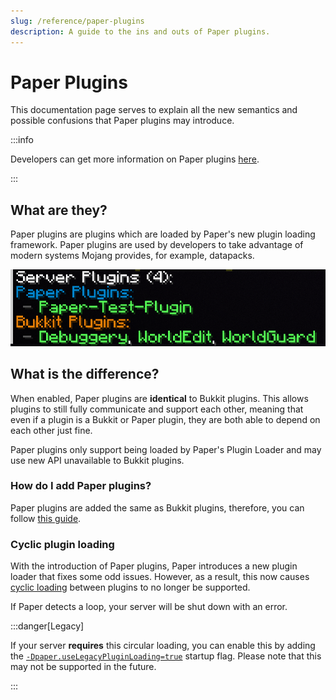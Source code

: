 ```yaml
---
slug: /reference/paper-plugins
description: A guide to the ins and outs of Paper plugins.
---
```


# Paper Plugins

This documentation page serves to explain all the new semantics and possible confusions that Paper plugins may introduce.

:::info

Developers can get more information on Paper plugins [here](docs/paper/dev/getting-started/paper-plugins.mdx).

:::

## What are they?

Paper plugins are plugins which are loaded by Paper's new plugin loading framework. Paper plugins are used by developers to
take advantage of modern systems Mojang provides, for example, datapacks.

![Plugin List](assets/plugin-list.png)

## What is the difference?

When enabled, Paper plugins are **identical** to Bukkit plugins. This allows plugins to still fully communicate and support each other, meaning that even if a
plugin is a Bukkit or Paper plugin, they are both able to depend on each other just fine.

Paper plugins only support being loaded by Paper's Plugin Loader and may use new API unavailable to Bukkit plugins.

### How do I add Paper plugins?

Paper plugins are added the same as Bukkit plugins, therefore, you can follow [this guide](docs/paper/admin/getting-started/adding-plugins.md).

### Cyclic plugin loading

With the introduction of Paper plugins, Paper introduces a new plugin loader that fixes some odd issues.
However, as a result, this now causes [cyclic loading](docs/paper/dev/getting-started/paper-plugins.mdx#cyclic-plugin-loading) between plugins to no longer be supported.

If Paper detects a loop, your server will be shut down with an error.

:::danger[Legacy]

If your server **requires** this circular loading, you can enable this by adding the [`-Dpaper.useLegacyPluginLoading=true`](system-properties.md#paperuselegacypluginloading) startup flag.
Please note that this may not be supported in the future.

:::
